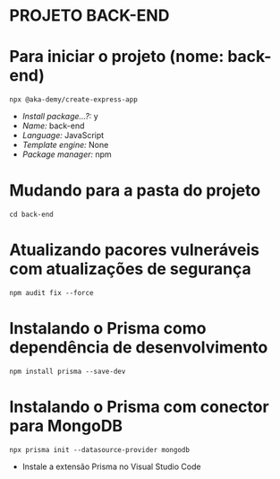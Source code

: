PROJETO BACK-END
================

# Para iniciar o projeto (nome: back-end)
`npx @aka-demy/create-express-app`
* _Install package...?:_ y
* _Name:_ back-end
* _Language:_ JavaScript
* _Template engine:_ None
* _Package manager:_ npm

# Mudando para a pasta do projeto
`cd back-end`

# Atualizando pacores vulneráveis com atualizações de segurança
`npm audit fix --force`

# Instalando o Prisma como dependência de desenvolvimento
`npm install prisma --save-dev`

# Instalando o Prisma com conector para MongoDB
`npx prisma init --datasource-provider mongodb`
* Instale a extensão Prisma no Visual Studio Code


